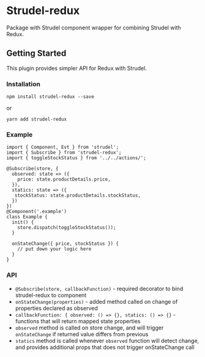 # Strudel-redux

Package with Strudel component wrapper for combining Strudel with Redux.

## Getting Started

This plugin provides simpler API for Redux with Strudel.

### Installation

```
npm install strudel-redux --save
```
or
```
yarn add strudel-redux
```

### Example

```
import { Component, Evt } from 'strudel';
import { Subscribe } from 'strudel-redux';
import { toggleStockStatus } from '../../actions/';

@Subscribe(store, {
  observed: state => ({ 
    price: state.productDetails.price,
  }),
  statics: state => ({
   stockStatus: state.productDetails.stockStatus,
  })
})
@Component('.example')
class Example {
  init() {
    store.dispatch(toggleStockStatus());
  }

  onStateChange({ price, stockStatus }) {
    // put down your logic here
  }
}
```

### API

* `@Subscribe(store, callbackFunction)` - required decorator to bind strudel-redux to component
* `onStateChange(properties)` - added method called on change of properties declared as observed
* `callbackFunction: { observed: () => {}, statics: () => {}` - functions that will return mapped state properties
* `observed` method is called on store change, and will trigger `onStateChange` if returned value differs from previous
* `statics` method is called whenever `observed` function will detect change, and provides additional props that does not trigger onStateChange call
